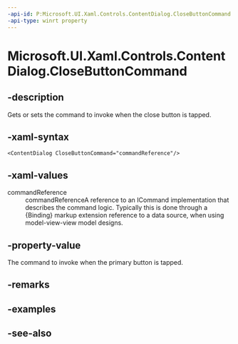 ```yaml
---
-api-id: P:Microsoft.UI.Xaml.Controls.ContentDialog.CloseButtonCommand
-api-type: winrt property
---
```


<!-- Property syntax.
public ICommand CloseButtonCommand { get;  set; }
-->

# Microsoft.UI.Xaml.Controls.ContentDialog.CloseButtonCommand

## -description
Gets or sets the command to invoke when the close button is tapped.

## -xaml-syntax
```xaml
<ContentDialog CloseButtonCommand="commandReference"/>
```

## -xaml-values
<dl><dt>commandReference</dt><dd>commandReferenceA reference to an ICommand implementation that describes the command logic. Typically this is done through a {Binding} markup extension reference to a data source, when using model-view-view model designs.</dd>
</dl>

## -property-value
The command to invoke when the primary button is tapped.

## -remarks

## -examples

## -see-also


